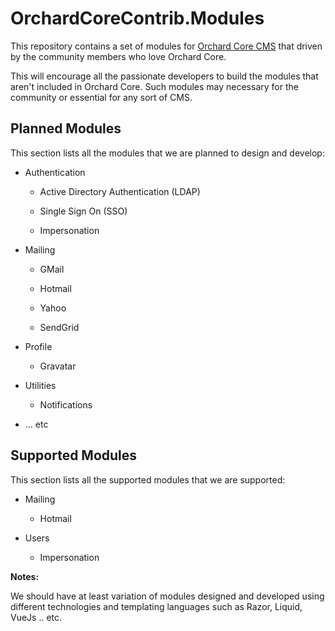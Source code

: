 # OrchardCoreContrib.Modules

This repository contains a set of modules for [Orchard Core CMS](https://github.com/OrchardCMS/OrchardCore) that driven by the community members who love Orchard Core.

This will encourage all the passionate developers to build the modules that aren't included in Orchard Core. Such modules may necessary for the community or essential for any sort of CMS.

## Planned Modules

This section lists all the modules that we are planned to design and develop:

- Authentication

    - Active Directory Authentication (LDAP)

    - Single Sign On (SSO)

    - Impersonation

- Mailing

    - GMail

    - Hotmail

    - Yahoo

    - SendGrid

- Profile

    - Gravatar

- Utilities

    - Notifications

- ... etc

## Supported Modules

This section lists all the supported modules that we are supported:

- Mailing

    - Hotmail
    
- Users

    - Impersonation

**Notes:**

We should have at least variation of modules designed and developed using different technologies and templating languages such as Razor, Liquid, VueJs .. etc.
